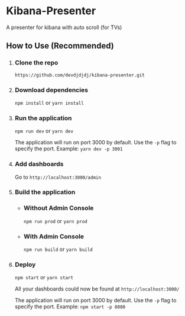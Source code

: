 # Kibana-Presenter
A presenter for kibana with auto scroll (for TVs)


## How to Use (Recommended)

1. ### Clone the repo

      `https://github.com/devdjdjdj/kibana-presenter.git`
    
2. ### Download dependencies

    `npm install` or `yarn install`

3. ### Run the application

    `npm run dev` or `yarn dev`

    The application will run on port 3000 by default. Use the `-p` flag to specify the port. Example: `yarn dev -p 3001 `

3. ### Add dashboards

    Go to `http://localhost:3000/admin` 

4. ### Build the application

    * ### Without Admin Console
        `npm run prod` or `yarn prod`

    * ### With Admin Console
        `npm run build` or `yarn build`

5. ### Deploy

    `npm start` or `yarn start`

    All your dashboards could now be found at `http://localhost:3000/` 
    
    The application will run on port 3000 by default. Use the `-p` flag to specify the port. Example: `npm start -p 8080 `











